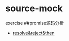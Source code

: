 # source-mock
exercise
##promise源码分析
- [resolve&reject&then](https://github.com/miracle9312/source-mock/blob/master/src/promise/docs/promise1.md)
